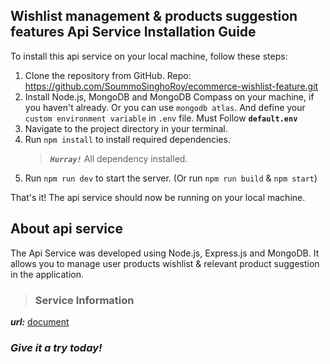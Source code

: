 ## Wishlist management & products suggestion features Api Service Installation Guide

To install this api service on your local machine, follow these steps:

1. Clone the repository from GitHub. Repo: https://github.com/SoummoSinghoRoy/ecommerce-wishlist-feature.git
2. Install Node.js, MongoDB and MongoDB Compass on your machine, if you haven't already. Or you can use `mongodb atlas`. And define your `custom environment variable` in `.env` file. Must Follow **`default.env`**
3. Navigate to the project directory in your terminal.
4. Run `npm install` to install required dependencies.
    > ***`Hurray!`*** All dependency installed.
5. Run `npm run dev` to start the server. (Or run `npm run build` & `npm start`)

That's it! The api service should now be running on your local machine.

## About api service

The Api Service was developed using Node.js, Express.js and MongoDB. It allows you to manage user products wishlist & relevant product suggestion in the application.

> ### Service Information
***url:*** [document](https://github.com/SoummoSinghoRoy/ecommerce-wishlist-feature/blob/765f97a520e89be8c04c1b9dbf98fd0d89d05d7b/document/project_documentation.md)

### *Give it a try today!*